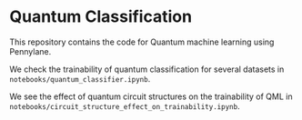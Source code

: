 # Quantum Classification

This repository contains the code for Quantum machine learning using Pennylane.

We check the trainability of quantum classification for several datasets in `notebooks/quantum_classifier.ipynb`.

We see the effect of quantum circuit structures on the trainability of QML in `notebooks/circuit_structure_effect_on_trainability.ipynb`.